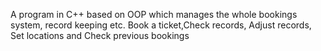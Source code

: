 A program in C++ based on OOP which manages the whole bookings system, record keeping etc. Book a ticket,Check records, Adjust records, Set locations and Check previous bookings
